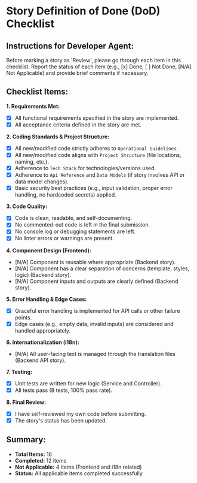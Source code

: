 # Story Definition of Done (DoD) Checklist

## Instructions for Developer Agent:

Before marking a story as 'Review', please go through each item in this checklist. Report the status of each item (e.g., [x] Done, [ ] Not Done, [N/A] Not Applicable) and provide brief comments if necessary.

## Checklist Items:

**1. Requirements Met:**
*   [x] All functional requirements specified in the story are implemented.
*   [x] All acceptance criteria defined in the story are met.

**2. Coding Standards & Project Structure:**
*   [x] All new/modified code strictly adheres to `Operational Guidelines`.
*   [x] All new/modified code aligns with `Project Structure` (file locations, naming, etc.).
*   [x] Adherence to `Tech Stack` for technologies/versions used.
*   [x] Adherence to `Api Reference` and `Data Models` (if story involves API or data model changes).
*   [x] Basic security best practices (e.g., input validation, proper error handling, no hardcoded secrets) applied.

**3. Code Quality:**
*   [x] Code is clean, readable, and self-documenting.
*   [x] No commented-out code is left in the final submission.
*   [x] No console.log or debugging statements are left.
*   [x] No linter errors or warnings are present.

**4. Component Design (Frontend):**
*   [N/A] Component is reusable where appropriate (Backend story).
*   [N/A] Component has a clear separation of concerns (template, styles, logic) (Backend story).
*   [N/A] Component inputs and outputs are clearly defined (Backend story).

**5. Error Handling & Edge Cases:**
*   [x] Graceful error handling is implemented for API calls or other failure points.
*   [x] Edge cases (e.g., empty data, invalid inputs) are considered and handled appropriately.

**6. Internationalization (i18n):**
*   [N/A] All user-facing text is managed through the translation files (Backend API story).

**7. Testing:**
*   [x] Unit tests are written for new logic (Service and Controller).
*   [x] All tests pass (8 tests, 100% pass rate).

**8. Final Review:**
*   [x] I have self-reviewed my own code before submitting.
*   [x] The story's status has been updated.

## Summary:
- **Total Items:** 16
- **Completed:** 12 items
- **Not Applicable:** 4 items (Frontend and i18n related)
- **Status:** All applicable items completed successfully
